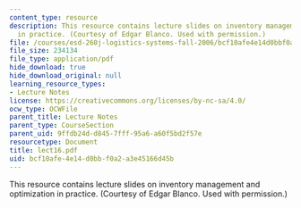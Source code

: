 ```yaml
---
content_type: resource
description: This resource contains lecture slides on inventory management and optimization
  in practice. (Courtesy of Edgar Blanco. Used with permission.)
file: /courses/esd-260j-logistics-systems-fall-2006/bcf10afe4e14d0bbf0a2a3e45166d45b_lect16.pdf
file_size: 234134
file_type: application/pdf
hide_download: true
hide_download_original: null
learning_resource_types:
- Lecture Notes
license: https://creativecommons.org/licenses/by-nc-sa/4.0/
ocw_type: OCWFile
parent_title: Lecture Notes
parent_type: CourseSection
parent_uid: 9ffdb24d-d845-7fff-95a6-a60f5bd2f57e
resourcetype: Document
title: lect16.pdf
uid: bcf10afe-4e14-d0bb-f0a2-a3e45166d45b
---
```

This resource contains lecture slides on inventory management and optimization in practice. (Courtesy of Edgar Blanco. Used with permission.)